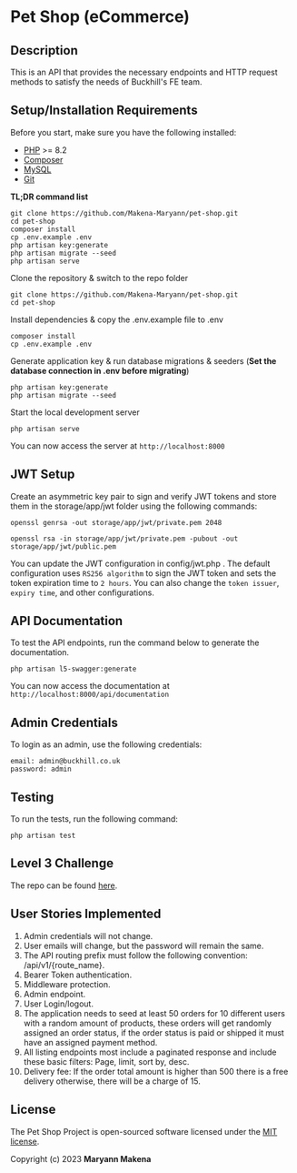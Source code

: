 # Pet Shop (eCommerce)

## Description

This is an API that provides the necessary endpoints and HTTP request methods to satisfy the needs of Buckhill's FE team.

## Setup/Installation Requirements

Before you start, make sure you have the following installed:

-   [PHP](https://www.php.net/downloads.php) >= 8.2
-   [Composer](https://getcomposer.org/download/)
-   [MySQL](https://dev.mysql.com/downloads/mysql/)
-   [Git](https://git-scm.com/downloads)

**TL;DR command list**

    git clone https://github.com/Makena-Maryann/pet-shop.git
    cd pet-shop
    composer install
    cp .env.example .env
    php artisan key:generate
    php artisan migrate --seed
    php artisan serve

Clone the repository & switch to the repo folder

    git clone https://github.com/Makena-Maryann/pet-shop.git
    cd pet-shop

Install dependencies & copy the .env.example file to .env

    composer install
    cp .env.example .env

Generate application key & run database migrations & seeders (**Set the database connection in .env before migrating**)

    php artisan key:generate
    php artisan migrate --seed

Start the local development server

    php artisan serve

You can now access the server at `http://localhost:8000`

## JWT Setup

Create an asymmetric key pair to sign and verify JWT tokens and store them in the storage/app/jwt folder using the following commands:

    openssl genrsa -out storage/app/jwt/private.pem 2048

    openssl rsa -in storage/app/jwt/private.pem -pubout -out storage/app/jwt/public.pem

You can update the JWT configuration in config/jwt.php . The default configuration uses `RS256 algorithm` to sign the JWT token and sets the token expiration time to `2 hours`. You can also change the `token issuer`, `expiry time`, and other configurations.

## API Documentation

To test the API endpoints, run the command below to generate the documentation.

    php artisan l5-swagger:generate

You can now access the documentation at `http://localhost:8000/api/documentation`

## Admin Credentials

To login as an admin, use the following credentials:

    email: admin@buckhill.co.uk
    password: admin

## Testing

To run the tests, run the following command:

    php artisan test

## Level 3 Challenge

The repo can be found [here](https://github.com/Makena-Maryann/currency-exchange-rate).

## User Stories Implemented

1. Admin credentials will not change.
2. User emails will change, but the password will remain the same.
3. The API routing prefix must follow the following convention: /api/v1/{route_name}.
4. Bearer Token authentication.
5. Middleware protection.
6. Admin endpoint.
7. User Login/logout.
8. The application needs to seed at least 50 orders for 10 different users with a random amount of products, these orders will get randomly assigned an order status, if the order status is paid or shipped it must have an assigned payment method.
9. All listing endpoints most include a paginated response and include these basic filters: Page, limit, sort by, desc.
10. Delivery fee: If the order total amount is higher than 500 there is a free delivery otherwise, there will be a charge of 15.

## License

The Pet Shop Project is open-sourced software licensed under the [MIT license](https://opensource.org/licenses/MIT).

Copyright (c) 2023 **Maryann Makena**
